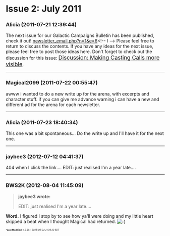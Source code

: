 # Issue 2: July 2011

### **Alicia** (2011-07-21 12:39:44)

The next issue for our Galactic Campaigns Bulletin has been published, check it out! <!-- l -->[newsletter_email.php?n=1&amp;e=6](http://galacticcampaigns.com/forum/newsletter_email.php?n=1&e=6 "http://galacticcampaigns.com/forum/newsletter_email.php?n=1&e=6")<!-- l -->
Please feel free to return to discuss the contents.
If you have any ideas for the next issue, please feel free to post those ideas here.
Don't forget to check out the discussion for this issue: [<span style="font-size: 1.25em;">Discussion: Making Casting Calls more visible</span>](http://galacticcampaigns.com/forum/viewtopic.php?f=93&t=25071 "http://galacticcampaigns.com/forum/viewtopic.php?f=93&t=25071").

---

### **Magical2099** (2011-07-22 00:55:47)

awww i wanted to do a new write up for the arena, with excerpts and character stuff. if you can give me advance warning i can have a new and different ad for the arena for each newsletter.

---

### **Alicia** (2011-07-23 18:40:34)

This one was a bit spontaneous... Do the write up and I'll have it for the next one.

---

### **jaybee3** (2012-07-12 04:41:37)

404 when I click the link....
EDIT: just realised I'm a year late....

---

### **BWS2K** (2012-08-04 11:45:09)

> **jaybee3 wrote:**
>
> EDIT: just realised I&#39;m a year late&#8230;.

**Word.** I figured I stop by to see how ya'll were doing and my little heart skipped a beat when I thought Magical had returned. <!-- s:( -->![:(](https://i.ibb.co/FqwXZcmj/icon-e-sad.gif)<!-- s:( -->



<span style="font-size: 0.5em;">***Last Modified**: 4.0.28 - *2025-06-02 21:39:20 EDT*</span>